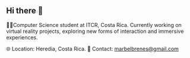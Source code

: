 ## Hi there 👋


👨‍💻Computer Science student at ITCR, Costa Rica.
Currently working on virtual reality projects, exploring new forms of interaction and immersive experiences.

🌐 Location: Heredia, Costa Rica. 
📧 Contact: marbelbrenes@gmail.com

